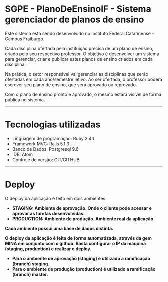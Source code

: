 SGPE - PlanoDeEnsinoIF - Sistema gerenciador de planos de ensino
================

Este sistema está sendo desenvolvido no Instituto Federal Catarinense - Campus Fraiburgo.

Cada disciplina ofertada pela instituição precisa de um plano de ensino, criado pelo seu respectivo professor. O objetivo é desenvolver um sistema para gerenciar, criar e publicar estes planos de ensino criados em cada disciplina.

Na prática, o setor responsável vai gerenciar as disciplinas que serão ofertadas em cada ano/semestre letivo. Ao ser ofertada, o professor poderá escrever seu plano de ensino, que será aprovado ou reprovado.

Com o plano de ensino pronto e aprovado, o mesmo estará visível de forma pública no sistema.

-----------
Tecnologias utilizadas
================
<ul>
  <li>Linguagem de programação: Ruby 2.4.1</li>
  <li>Framework MVC: Rails 5.1.3</li>
  <li>Banco de Dados: Postgresql 9.6</li>
  <li>IDE: Atom</li>
  <li>Controle de versão: GIT/GITHUB</li>
</ul>

-----------
Deploy
================

O deploy da aplicação é feito em dois ambientes.

<ul>
  <li><b>STAGING:<b> Ambiente de aprovação. Onde o cliente pode acessar e aprovar as tarefas desenvolvidas.</li>
  <li><b>PRODUCTION:<b> Ambiente de produção. Ambiente real da aplicação.</li>
</ul>

Cada ambiente possui uma base de dados distinta.

O deploy da aplicação é feita de forma automatizada, através da gem MINA em conjunto com o github. Basta configurar o IP da máquina (staging, production) e realizar o deploy.

- Para o ambiente de aprovação (staging) é utilizado a ramificação (branch) staging.
- Para o ambiente de produção (production) é utilizado a ramificação (branch) master.
